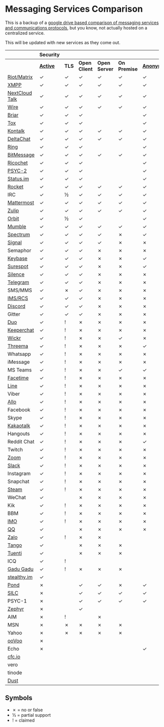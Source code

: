 # Messaging Services Comparison

This is a backup of a [google drive based comparison of messaging services and communications protocols](https://docs.google.com/spreadsheets/d/1-UlA4-tslROBDS9IqHalWVztqZo7uxlCeKPQ-8uoFOU/edit#gid=0), but you know, not actually hosted on a centralized service.

This will be updated with new services as they come out.

| | Security | | | | | | | | | | | | Compatibility | | | | | | | | | Features | | | | | | Sustainability | | | |
| --- | --- | --- | --- | --- | --- | --- | --- | --- | --- | --- | --- | --- | --- | --- | --- | --- | --- | --- | --- | --- | --- | --- | --- | --- | --- | --- | --- | --- | --- | --- | --- |
|   | [**Active**][active] | **TLS** | **Open Client** | **Open Server** | **On Premise** | [**Anonymous**][anonymous] | **E2E Private** | **E2E Group** | [**E2E Default**][e2e_default] | [**E2E Audit**][e2e_audit] | **FIDO1 / U2F** | **Desktop Web** | **Mobile Web** | **Android** | **Apple iOS** | [**AOSP**][aosp] | **Win** | **macOS** | **Linux** | **BSD** | **Terminal** | [**MDM**][mdm] | [**Offline Messages**][offline_messages] | **File Share** | **Audio Call** | **Video Call** | [**Phoneless**][phoneless] | [**Decentralized or Federated**][decentralized] | **Open Spec** | [**IETF**][ietf] | **Introduced** |
| [Riot/Matrix](https://matrix.org/) | ✓ | ✓ | ✓ | ✓ | ✓ | ✓ | ✓ | ✓ | [✗](https://github.com/vector-im/riot-web/issues/6779) | [✓](https://www.nccgroup.trust/us/our-research/matrix-olm-cryptographic-review/) | [✗](https://github.com/vector-im/riot-web/issues/2772) | ✓ | ✓ | ✓ | ✓ | ✓ | ✓ | ✓ | ✓ | ✓ | [½](https://github.com/torhve/weechat-matrix-protocol-script/issues/124) | ✓ | ✓ | ✓ | ✓ | ✓ | ✓ | ✓ | ✓ | [✗](https://matrix.org/docs/guides/faq.html#why-aren't-you-doing-this-through-the-ietf%3F-or-w3c%3F-or-3gpp%3F) | 2014 |
| [XMPP](https://xmpp.org/) | ✓ | ✓ | ✓ | ✓ | ✓ | ✓ | ✓ | ✓ | ½ | [✓](http://conversations.im/omemo/audit.pdf) | ✗ | ✓ | ✓ | ✓ | ✓ | ✓ | ✓ | ✓ | ✓ | ✓ | ✓ | ✓ | ✓ | ✓ | ✓ | ✓ | ✓ | ✓ | ✓ | ✓ | 1999 |
| [NextCloud Talk](https://nextcloud.com/talk/) | ✓ | ✓ | ✓ | ✓ | ✓ | ✓ | ✓ | ✓ | ✓ | ✗ | ✓ | ✓ | ✓ | ✓ | ✓ | ✓ | ✓ | ✓ | ✓ | ✓ | ✗ | ✓ | ✓ | ✓ | ✓ | ✓ | ✓ | ✓ | ✗ | ✗ | 2018 |
| [Wire](https://wire.com/) | ✓ | ✓ | ✓ | ✓ | ✓ | ✓ | ✓ | ✓ | ✓ | [✓](https://medium.com/@wireapp/wires-independent-security-review-61f37a1762a8) | [✗](https://github.com/wireapp/wire/issues/85) | ✓ | ✗ | ✓ | ✓ | [✗](https://github.com/wireapp/wire-android#what-is-included-in-the-open-source-client) | ✓ | ✓ | ✓ | ✓ | [½](https://github.com/wireapp/coax) | ✓ | ✓ | ✓ | ✓ | ✓ | ✓ | ✗ | ✗ | ✗ | 2014 |
| [Briar](https://briarproject.org/) | ✓ | ✓ | ✓ |  |  | ✓ | ✓ | ✓ | ✓ | [✓](https://briarproject.org/raw/BRP-01-report.pdf) |  | ✗ | ✗ | ✓ | ✗ | ✓ | ✗ | ✗ | ✗ | ✗ | ✗ | ✗ | ✓ | ✗ | ✗ | ✗ | ✗ | ✓ | ✗ | ✗ | 2016 |
| [Tox](https://tox.chat/) | ✓ | ✓ | ✓ |  |  | ✓ | ✓ | ✓ | ✓ | [✗](https://github.com/TokTok/c-toxcore/issues/426) |  | ✗ | ✗ | ✓ | ✓ | ✓ | ✓ | ✓ | ✓ | ✓ | ✓ | ✗ | ½ | ✓ | ✓ | ✓ | ✓ | ✓ | ✓ | ✗ | 2013 |
| [Kontalk](https://kontalk.org/) | ✓ | ✓ | ✓ | ✓ | ✓ | ✓ | ✓ | ✓ | ✓ | ✗ | ✗ | ✗ | ✗ | ✓ | ✓ | ✓ | ✓ | ✓ | ✓ | ✓ | ✗ | ✓ | ✓ | ✓ | ✗ | ✗ | ✓ | ✓ | ✓ | ½ | 2014 |
| [DeltaChat](https://delta.chat/) | ✓ | ✓ | ✓ | ✓ | ✓ | ✓ | ✓ | ✓ | ✓ | ✗ | ✗ | ✗ | ✗ | ✓ | ✗ | ✓ | ✗ | ✗ | ½ | ✗ | ✗ | ✓ | ✓ | ✓ | ✗ | ✗ | ✓ | ✓ | ✓ | [½](https://github.com/deltachat/deltachat-android/blob/master/standards.md#standards-used-in-delta-chat) | 2017 |
| [Ring](https://ring.cx/) | ✓ | ✓ | ✓ |  |  | ✓ | ✓ | ✓ | ✓ | ✗ |  | ✗ | ✗ | ✓ | ✓ | ✓ | ✓ | ✓ | ✓ | ✓ | ✗ | ✓ | ✗ | ✓ | ✓ | ✓ | ✓ | ✓ | ½ | ✗ | 2016 |
| [BitMessage](https://bitmessage.org/) | ✓ | ✓ | ✓ | ✓ | ✓ | ✓ | ✓ | ✓ | ✓ | ✗ | ✗ | ✗ | ✗ | [✓](https://github.com/Bitmessage/PyBMAndroidQt) | ✗ | ✗ | ✓ | [✓](https://github.com/VoluntaryLabs/Bitpost) | ✓ | ✓ | ✗ | ✓ | ✓ | ✗ | ✗ | ✗ | ✓ | ✓ | ✓ | ✗ | 2014 |
| [Ricochet](https://ricochet.im/) | ✓ | ✓ | ✓ |  |  | ✓ | ✓ | ✓ | ✓ | ✗ |  | ✗ | ✗ | ✗ | ✗ | ✗ | ✓ | ✓ | ✓ | ✓ | ✗ | ✓ | [✗](https://github.com/ricochet-im/ricochet/issues/405) | ✗ | ✗ | ✗ | ✓ | ✓ | [✓](https://github.com/ricochet-im/ricochet/blob/master/doc/protocol.md) | ✗ | 2016 |
| [PSYC-2](https://about.psyc.eu/PSYC2) | ✓ | ✓ | ✓ |  |  | ✓ | ✓ | ✓ | ✓ | ✗ |  | ✗ | ✗ | ✗ | ✗ | ✗ | ✗ | ✗ | ✗ | ✗ | ✓ | ✓ | ✓ | ✓ | ✓ | ✓ | ✓ | ✓ | ✓ | ✗ | 2013 |
| [Status.im](http://status.im/) | ✓ | ✓ | ✓ |  |  | ✓ | ✓ | ✓ | ✓ | ✗ |  | ✗ | ✗ | [✓](https://play.google.com/store/apps/details?id=im.status.ethereum) | ✓ |   | ✗ | ✓ | ✓ | ✗ |   |   | ½ |   |   |   | ✓ | ✓ |   | ✗ | 2016 |
| [Rocket](https://rocket.chat/) | ✓ | ✓ | ✓ | ✓ | ✓ | ✓ | ✓ | ✓ | ✗ | ✗ | ✗ | ✓ | ✓ | ✓ | ✓ | ✓ | ✓ | ✓ | ✓ | ✓ | ✓ | ✓ | ✓ | ✓ | ✓ | ✓ | ✓ | ✗ | ✓ | ✗ | 2015 |
| IRC | ✓ | ½ | ✓ | ✓ | ✓ | ✓ | ✓ | ✗ | ✗ | ✗ | ✗ | ✓ | ✓ | ✓ | ✓ | ✓ | ✓ | ✓ | ✓ | ✓ | ✓ | ✗ | ✗ | ✓ | ✗ | ✗ | ✓ | ✓ | ✓ | ✓ | 1988 |
| [Mattermost](https://mattermost.com/) | ✓ | ✓ | ✓ | ✓ | ✓ | ✓ | ✗ | ✗ | ✗ | ✗ | ✗ | ✓ | ✓ | ✓ | ✓ | ✓ | ✓ | ✓ | ✓ | ✓ | ✓ | ✓ | ✓ | ✓ | ✓ | ✓ | ✓ | ✗ | ✓ | ✗ | 2016 |
| [Zulip](https://zulipchat.com/) | ✓ | ✓ | ✓ | ✓ | ✓ | ✓ | ✗ | [✗](https://github.com/zulip/zulip/issues/6096) | ✗ | ✗ | ✗ | ✓ | ✗ | ✓ | ✓ | ✓ | ✓ | ✓ | ✓ | ✓ | ✗ | ✓ | ✓ | ✓ | ✓ | ✓ | ✓ | [✗](https://github.com/zulip/zulip/issues/356) | ✗ | ✗ | 2014 |
| [Orbit](https://github.com/orbitdb/orbit) | ✓ | ½ | ✓ |  |  | ✓ | ✗ | ✗ | ✗ | ✗ |  | [✓](https://orbit.chat/) | [✓](https://orbit.chat/) | ✗ | ✗ | ✗ | ✗ | [✓](https://github.com/orbitdb/orbit-electron) | [✓](https://github.com/orbitdb/orbit-electron) | ✗ | [✓](https://github.com/orbitdb/orbit-textui) | ✓ | ✓ | ✓ | ✗ | ✗ | ✓ | ✓ | ✗ | ✗ | 2015 |
| [Mumble](https://wiki.mumble.info/wiki/Main_Page) | ✓ | ✓ | ✓ | ✓ | ✓ | ✓ | ✗ | ✗ | ✗ | ✗ | ✗ | ✓ | ✗ | ✓ | ✓ | ✓ | ✓ | ✓ | ✓ | ✓ | ✗ | ✓ | ✗ | ✗ | ✓ | ✗ | ✓ | ✗ | ✓ | ✗ | 2005 |
| [Spectrum](https://spectrum.chat/) | ✓ | ✓ | ✓ | ✓ | ✗ | ✓ | [✗](https://github.com/withspectrum/spectrum/issues/549) | ✗ | ✗ | ✗ | ✗ | ✓ | ✗ | ✓ | ✓ | ✗ | ✗ | ✗ | ✗ | ✗ | ✗ | ✓ | ✓ | ✗ | ✗ | ✗ | ✓ | ✗ | ✗ | ✗ | 2011 |
| [Signal](https://www.signal.org/) | ✓ | ✓ | ✓ | ✓ | ✗ | ✗ | ✓ | ✓ | ✓ | [✓](https://eprint.iacr.org/2016/1013.pdf) | ✗ | ✓ | ✗ | ✓ | ✓ | ✗ | ✓ | ✓ | ✓ | ✗ | ✗ | ✗ | ✓ | ✓ | ✓ | ✓ | ✗ | ✗ | ✗ | ✗ | 2014 |
| Semaphor | ✓ | ✓ | ✓ | ✗ | ✗ | ✗ | ✓ | ✓ | ✓ | ✗ | ✗ | ✗ | ✗ | ✓ | ✓ | ✗ | ✓ | ✓ | ✓ | ✗ | ✗ | ✓ | ✓ | ✓ | ✗ | ✗ | ✓ | ✗ | ✗ | ✗ | 2016 |
| [Keybase](https://keybase.io/) | ✓ | ✓ | ✓ | ✗ | ✗ | ✓ | ✓ | ✓ | ✓ | ✗ | [✗](https://github.com/keybase/keybase-issues/issues/808) | ✓ | ✓ | ✓ | ✓ | ✗ | ✓ | ✓ | ✓ | ✗ | ✓ | ✓ | ✓ | ✓ | ✗ | ✗ | ✓ | ✗ | ✗ | ✗ | 2017 |
| [Surespot](https://www.surespot.me/) | ✓ | ✓ | ✓ | ✗ | ✗ | ✓ | ✓ | ✗ | ✓ | ✗ | ✗ | ✗ | ✗ | ✓ | ✓ | ✓ | ✗ | ✗ | ✗ | ✗ | ✗ | ✗ | ✓ | ✓ | ✗ | ✗ | ✗ | ✗ | ✗ | ✗ |   |
| [Silence](https://silence.im/) | ✓ | ✓ | ✓ | ✗ | ✗ | ✗ | ✓ | ✗ | ✗ | ✗ | ✗ | ✗ | ✗ | ✓ | ✗ | ✓ | ✗ | ✗ | ✗ | ✗ | ✗ | ✗ | ✓ | ✓ | ✗ | ✗ | ✗ | ✓ | ✗ | ✗ |   |
| [Telegram](https://telegram.org/) | ✓ | ✓ | ✓ | ✗ | ✗ | ✗ | ½ | ✗ | ✗ | ✗ | ✗ | [✓](https://web.telegram.org/) | ✗ | ✓ | ✓ | ✓ | ✓ | ✓ | ✓ | ✓ | ✓ | ✓ | ✓ | ✓ | ✓ | ✗ | ✗ | ✗ | [✓](https://core.telegram.org/mtproto) | ✗ |   |
| SMS/MMS | ✓ | ✗ | ✓ | ✗ | ✗ | ✗ | ✗ | ✗ | ✗ | ✗ | ✗ | ✗ | ✗ | ✓ | ✓ | ✓ | ✓ | ✗ | ✓ | ✗ | ✗ | ✓ | ✓ | ✓ | ✓ | ✗ | ✗ | ✓ | ✓ | ½ |   |
| [IMS/RCS](https://en.wikipedia.org/wiki/Rich_Communication_Services) | ✓ | ✓ | ✓ | ✗ | ✗ | ✗ | ✗ | ✗ | ✗ | ✗ | ✗ | ✗ | ✗ | ✓ | ✓ | ✓ | ✗ | ✗ | ✗ | ✗ | ✗ | ✓ | ✓ | ✓ | ✓ | ✓ | ✗ | ✓ | ✓ | ✗ |   |
| [Discord](https://discordapp.com/) | ✓ | ✓ | ✓ | ✗ | ✗ | ✗ | ✗ | ✗ | ✗ | ✗ | ✗ | ✓ | ✗ | ✓ | ✓ | ✗ | ✓ | ✓ | ✓ | ✗ | ✓ | ✓ | ✓ | ✓ | ✓ | ✓ | ✓ | ✗ | ✗ | ✗ |   |
| Gitter | ✓ | ✓ | ✓ | ✗ | ✗ | ✗ | ✗ | ✗ | ✗ | ✗ | ✗ | ✓ | ✓ | ✓ | ✓ | ✓ | ✓ | ✓ | ✓ | ✓ | ✓ | ✓ | ✓ | ✗ | ✗ | ✗ | ✓ | ✗ | ✓ | ✗ |   |
| [Duo](https://duo.google.com/) | ✓ | ! | ✗ | ✗ | ✗ | ✗ | ! | ! | ! | ✗ | ✓ | ✗ | ✗ | ✓ | ✓ | ✗ | ✗ | ✗ | ✗ | ✗ | ✗ | ✗ | ✓ | ✗ | ✓ | ✓ | ✓ | ✗ | ✗ | ✗ |   |
| [Keeperchat](https://keeperchat.com/) | ✓ | ! | ✗ | ✗ | ✗ | ✗ | ! | ! | ! | ✗ | ✓ | ✗ | ✗ | ✓ | ✓ | ✗ | ✓ | ✓ | ✗ | ✗ | ✗ | ✓ | ✓ | ✓ | ✗ | ✗ | ✓ | ✗ | ✗ | ✗ | 2017 |
| [Wickr](https://wickr.com/) | ✓ | ! | ✗ | ✗ | ✓ | ✗ | ! | ! | ! | ✗ | ✗ | ✓ | ✗ | ✓ | ✓ | ✗ | ✓ | ✓ | ✓ | ✗ | ✗ | ✓ | ✓ | ✓ | ✓ | ✓ | ✓ | ✗ | ✗ | ✗ |   |
| [Threema](https://threema.ch/) | ✓ | ! | ✗ | ✗ | ✗ | ✓ | ! | ! | ! | ✗ | ✗ | ✓ | ✗ | ✓ | ✓ | ✗ | ✗ | ✗ | ✗ | ✗ | ✗ | ✓ | ✓ | ✓ | ✓ | ✗ | ✓ | ✗ | ✗ | ✗ |   |
| Whatsapp | ✓ | ! | ✗ | ✗ | ✗ | ✗ | ! | ! | ! | ✗ | ✗ | ✓ | ✗ | ✓ | ✓ | ✗ | [✓](https://blog.whatsapp.com/10000621/Introducing-WhatsApps-desktop-app) | [✓](https://blog.whatsapp.com/10000621/Introducing-WhatsApps-desktop-app) | ✗ | ✗ | ✗ | ✗ | ✓ | ✓ | ✓ | ✓ | ✗ | ✗ | ✗ | ✗ |   |
| iMessage | ✓ | ! | ✗ | ✗ | ✗ | ✗ | ! | ! | ! | ✗ | ✗ | ✗ | ✗ | ✗ | ✓ | ✗ | ✗ | ✓ | ✗ | ✗ | ✗ | ✓ | ✓ | ✓ | ✗ | ✗ | ✗ | ✗ | ✗ | ✗ |   |
| MS Teams | ✓ | ! | ✗ | ✗ | ✓ | ✓ | ! | ! | ! | ✗ | ✗ | ✗ | ✗ | ✓ | ✓ | ✗ | ✓ | ✓ | ✗ | ✗ | ✗ | ✓ | ✓ | ✓ | ✓ | ✓ | ✓ | ✗ | ✗ | ✗ |   |
| [Facetime](https://www.apple.com/ios/facetime) | ✓ | ! | ✗ | ✗ | ✗ | ✗ | ! | ! | ! | ✗ | ✗ | ✗ | ✗ | ✗ | ✓ | ✗ | ✗ | ✓ | ✗ | ✗ | ✗ | ✗ | ✗ | ✗ | ✓ | ✓ | ✓ | ✗ | ✗ | ✗ |   |
| [Line](https://line.me/en/) | ✓ | ! | ✗ | ✗ | ✗ | ✗ | ! | ! | ! | ✗ | ✗ | ✗ | ✗ | ✓ | ✓ | ✗ | ✓ | ✓ | ✗ | ✗ | ✗ | ✓ | ✓ | ✓ | ✓ | ✓ | ✓ | ✗ | ✗ | ✗ |   |
| Viber | ✓ | ! | ✗ | ✗ | ✗ | ✗ | ! | ! | ! | ✗ | ✗ |   |   | ✓ | ✓ |   | ✓ | ✓ |   |   | ✗ | ✓ | ✓ | ✓ | ✓ | ✓ | ✗ | ✗ | ✗ | ✗ |   |
| [Allo](https://allo.google.com/) | ✓ | ! | ✗ | ✗ | ✗ | ✗ | ! | ! | ✗ | ✗ | ✓ | ✗ | ✗ | ✓ | ✓ | ✗ | ✗ | ✗ | ✗ | ✗ | ✗ | ✓ | ✓ | ✓ | ✗ | ✗ | ✓ | ✗ | ✗ | ✗ |   |
| Facebook | ✓ | ! | ✗ | ✗ | ✗ | ✗ | ! | ! | ✗ | ✗ | ✓ | ✓ | ✓ | ✓ | ✓ | ✗ | ✗ | ✗ | ✗ | ✗ | ✓ | ✓ | ✓ | ✓ | ✓ | ✓ | ✓ | ✗ | ✗ | ✗ |   |
| Skype | ✓ | ! | ✗ | ✗ | ✗ | ✗ | ! | ✗ | ✗ | ✗ | ✗ | ✓ | ✗ | ✓ | ✓ | ✗ | ✓ | ✓ | ✓ | ✗ | ✗ | ✓ | ✓ | ✓ | ✓ | ✓ | ✓ | ✗ | ✗ | ✗ |   |
| [Kakaotalk](https://www.kakaocorp.com/service/KakaoTalk?lang=en) | ✓ | ! | ✗ | ✗ | ✗ | ✗ | [!](https://techcrunch.com/2014/12/07/chat-app-kakao-talk-begins-offering-opt-in-encryption-following-recent-privacy-storm/) | ✗ | ✗ | ✗ | ✗ |   |   | ✓ | ✓ |   | ✓ | ✓ |   |   | ✗ | ✓ | ✓ | ✓ | ✓ |   |   | ✗ | ✗ | ✗ |   |
| Hangouts | ✓ | ! | ✗ | ✗ | ✗ | ✗ | ✗ | ✗ | ✗ | ✗ | ✓ | ✓ | ✗ | ✓ | ✓ | ✗ | ✓ | ✓ | ✓ | ✓ | [✓](https://github.com/tdryer/hangups) | ✓ | ✓ | ✓ | ✓ | ✓ | ✓ | ✗ | ✗ | ✗ |   |
| Reddit Chat | ✓ | ! | ✗ | ✗ | ✗ | ✓ | ✗ | ✗ | ✗ | ✗ | ✗ | ✓ | ✗ | ✗ | ✗ | ✗ | ✗ | ✗ | ✗ | ✗ | ✗ | ✓ | ✓ | ✗ | ✗ | ✗ | ✓ | ✗ | ✗ | ✗ |   |
| Twitch | ✓ | ! | ✗ | ✗ | ✗ | ✗ | ✗ | ✗ | ✗ | ✗ | ✗ | ✓ | ✗ | ✓ | ✓ | ✗ | ✓ | ✗ | ✗ | ✗ | ✓ | ✓ | ✓ | ✗ | ✗ | ✗ | ✓ | ✗ | ✓ | ✗ |   |
| [Zoom](https://zoom.us/) | ✓ | ! | ✗ | ✗ | ✗ | ✗ | ✗ | ✗ | ✗ | ✗ | ✗ | ✓ | ✗ | ✓ | ✓ | ✗ | ✓ | ✓ | ✓ | ✗ | ✗ | ✓ | ✓ | ✗ | ✓ | ✓ | ✓ | ✗ | ✗ | ✗ |   |
| [Slack](https://slack.com/) | ✓ | ! | ✗ | ✗ | ✗ | ✗ | ✗ | ✗ | ✗ | ✗ | ✗ | ✓ | ✓ | ✓ | ✓ | ✓ | ✓ | ✓ | ✓ | ✓ | ✗ | ✓ | ✓ | ✓ | ✓ | ✓ | ✓ | ✗ | ✗ | ✗ |   |
| Instagram | ✓ | ! | ✗ | ✗ | ✗ | ✗ | ✗ | ✗ | ✗ | ✗ | ✗ | ✗ | ✗ | ✓ | ✓ | ✗ | ✓ | ✓ | ✗ | ✗ | ✗ | ✓ | ✓ | ✓ | ✓ | ✓ | ✗ | ✗ | ✗ | ✗ |   |
| Snapchat | ✓ | ! | ✗ | ✗ | ✗ | ✗ | ✗ | ✗ | ✗ | ✗ | ✗ | ✗ | ✗ | ✓ | ✓ | ✗ | ✗ | ✗ | ✗ | ✗ | ✗ | ✓ | ✓ | ✓ | ✓ | ✓ | ✗ | ✗ | ✗ | ✗ |   |
| [Steam](https://steampowered.com/) | ✓ | ! | ✗ | ✗ | ✗ | ✗ | ✗ | ✗ | ✗ | ✗ | ✗ | [✓](https://steamcommunity.com/chat/) |   | ✓ | ✓ | ✓ | ✓ | ✓ | ✓ |   | ✗ | ✓ | ✓ | ✗ | ✓ | ✗ | ✓ | ✗ | ✗ | ✗ |   |
| WeChat | ✓ |   | ✗ | ✗ | ✗ | ✗ | ✗ | ✗ | ✗ | ✗ | ✗ | ✓ |   | ✓ | ✓ |   | ✓ | ✓ | [✓](https://github.com/geeeeeeeeek/electronic-wechat) |   |   | ✓ | ✓ | ✓ | ✓ | ✓ | ✗ | ✗ | ✗ | ✗ | 2011 |
| Kik | ✓ | ! | ✗ | ✗ | ✗ | ✗ | ✗ | ✗ | ✗ | ✗ | ✗ |   |   | ✓ |   |   |   |   |   |   | ✗ | ✓ | ✓ | ✓ |   |   |   | ✗ | ✗ | ✗ |   |
| BBM | ✓ | ! | ✗ | ✗ | ✗ | ✗ | ✗ | ✗ | ✗ | ✗ | ✗ |   |   |   |   |   |   |   |   |   | ✗ | ✓ | ✓ |   |   |   |   | ✗ | ✗ | ✗ |   |
| [IMO](https://www.imo.im/) | ✓ | ! | ✗ | ✗ | ✗ | ✗ | ✗ | ✗ | ✗ | ✗ | ✗ | ✗ | ✗ | ✓ | ✓ | ✓ | ✓ | ✓ | ✗ | ✗ | ✗ | ✓ | ✓ |   |   |   |   | ✗ | ✗ | ✗ |   |
| [QQ](http://www.qq.com/) | ✓ |   | ✗ | ✗ | ✗ | ✗ | ✗ | ✗ | ✗ | ✗ | ✗ | ✓ |   | ✓ | ✓ |   | ✓ | ✓ | ✗ |   | ✗ | ✓ | ✓ | ✓ | ✓ | ✓ | ✓ | ✗ | ✗ | ✗ | 1999 |
| [Zalo](https://zalo.me/) | ✓ | ! | ✗ | ✗ |   |   |   |   |   | ✗ | ✗ | ✓ |   | ✓ | ✓ |   |   |   |   |   | ✗ | ✓ |   |   | ✓ | ✓ |   |   |   | ✗ |   |
| [Tango](https://www.tango.me/) | ✓ |   | ✗ | ✗ | ✗ |   |   |   |   | ✗ | ✗ | ✗ | ✗ | ✓ | ✓ | ✓ | ✗ | ✗ | ✗ | ✗ | ✗ | ✓ |   | ✓ | ✓ | ✓ |   |   |   |   |   |
| [Tuenti](https://www.tuenti.com/epp) | ✓ |   | ✗ | ✗ | ✗ |   |   |   |   | ✗ | ✗ | [✓](http://www.tuenti.com/login) |   | ✓ | ✓ |   |   |   |   |   | ✗ | ✓ |   |   | ✓ |   |   | ✗ | ✗ | ✗ |   |
| ICQ | ✓ | ! |   |   |   |   |   |   |   | ✗ | ✗ |   |   |   |   |   | ✓ |   |   |   | ✓ | ✓ |   |   |   |   |   | ✗ |   | ✗ |   |
| [Gadu Gadu](https://www.gadu-gadu.pl/) | ✓ | ! | ✗ | ✗ | ✗ |   |   |   |   | ✗ | ✗ |   |   | ✓ | ✓ |   | ✓ | ✓ | ✓ |   | ✗ | ✓ | ✓ | ✓ | ✓ |   |   | ✗ | ✗ | ✗ |   |
| [stealthy.im](http://stealthy.im/) | ✓ |   |   |   |   |   |   |   |   |   |   |   |   | ✓ | ✓ |   |   |   |   |   |   |   |   |   |   |   |   |   |   |   |   |
| [Pond](https://github.com/agl/pond) | ✗ |   | ✓ | ✓ | ✗ | ✓ | ✓ | ✓ | ✓ | ✗ | ✗ | ✗ | ✗ | ✗ | ✗ | ✗ | ✗ | ✗ | ✗ | ✗ | ✗ |   |   | ✗ | ✗ | ✗ |   | ✗ | ✓ | ✗ |   |
| [SILC](http://www.silcnet.org/) | ✗ |   | ✓ | ✓ | ✓ | ✓ | ✓ | ✗ | ✗ | ✗ | ✗ | ✗ | ✗ | ✗ | ✗ | ✗ | ✓ | ✓ | ✓ | ✗ | ✓ |   | ✓ | ✓ | ✓ | ✓ | ✓ | ✓ | ✓ | ✗ |   |
| PSYC-1 | ✗ |   | ✓ | ✓ | ✓ | ✓ | ✗ | ✗ | ✗ | ✗ | ✗ | ✓ | ✓ | ✓ | ✓ | ✓ | ✓ | ✓ | ✓ | ✓ | ✓ |   | ✓ | ✓ | ✓ | ✓ | ✓ | ✓ | ✓ | ✗ | 2000 |
| [Zephyr](https://github.com/zephyr-im) | ✗ |   | ✓ |   |   |   |   |   |   | ✗ | ✗ |   |   |   |   |   |   |   |   |   | ✗ |   |   |   |   |   |   |   |   |   |   |
| AIM | ✗ | ! |   | ✗ |   |   | ✗ | ✗ | ✗ | ✗ | ✗ |   |   |   |   |   | ✓ |   |   |   | ✓ |   |   |   |   |   |   | ✗ |   | ✗ |   |
| MSN | ✗ | ✗ | ✗ | ✗ | ✗ |   | ✗ | ✗ | ✗ | ✗ | ✗ |   |   |   |   |   | ✓ |   |   |   | ✓ |   |   |   |   |   | ✓ | ✗ |   | ✗ |   |
| Yahoo | ✗ | ✗ | ✗ | ✗ | ✗ |   | ✗ | ✗ | ✗ | ✗ | ✗ |   |   |   |   |   |   |   |   |   | ✓ |   |   |   |   |   | ✓ | ✗ |   | ✗ |   |
| [ooVoo](http://www.oovoo.com/) | ✗ |   |   |   |   |   |   |   |   | ✗ | ✗ |   |   |   |   |   |   |   |   |   | ✗ |   |   |   |   |   |   |   |   |   |   |
| Echo | ✗ |   |   |   |   | ✓ |   |   |   | ✗ | ✗ |   |   |   |   |   |   |   |   |   | ✗ |   |   |   |   |   | ✓ | ✓ |   |   |   |
| [cfc.io](http://cfc.io/) |   |   |   |   |   |   |   |   |   |   |   |   |   |   |   |   |   |   |   |   |   |   |   |   |   |   |   |   |   |   |   |
| vero |   |   |   |   |   |   |   |   |   |   |   |   |   |   |   |   |   |   |   |   |   |   |   |   |   |   |   |   |   |   |   |
| tinode |   |   |   |   |   |   |   |   |   |   |   |   |   |   |   |   |   |   |   |   |   |   |   |   |   |   |   |   |   |   |   |
| [Dust](https://www.usedust.com/) |   |   |   |   |   |   |   |   |   |   |   |   |   | ✓ | ✓ |   |   |   |   |   |   |   |   |   |   |   |   |   |   |   |   |


## Symbols

- ✗ = no or false
- ½ = partial support
- ! = claimed

<!-- Footnotes -->

[active]: /url "The creators of the app/protocol are continuing development/support of it.
For Open Source projects: has had a commit in the last year."
[anonymous]: /url "If a phone number or other permanent-ish identifier is required for using the platform"
[e2e_default]: /url "Are all chats end-to-end encrypted by default?"
[e2e_audit]: /url "Has there been a third party audit on the overall end to end encryption protocol by a well known security research firm or academic institution."
[aosp]: /url "This means there is an open source signed package available to a package manager that works on phones without Google Play. E.G. a reproducible F-Droid release."
[mdm]: /url "Multi-device messaging: More than one device can be directly connected to a given account at the same time"
[offline_messages]: /url "If the receiving party does not have the client open; can you send them a message?"
[phoneless]: /url "Do you need an actual phone to use the software? e.g. do you need to receive an SMS to sign up?"
[decentralized]: /url "Multiple people can run their own servers and communicate between them. E-mail is an example of a federated network where gmail users can communicate with fastmail users"
[ietf]: /url "Is the protocol documented in a published IETF or other international standards body document?
Usually this column is: Does an RFC exist for the protocol"

